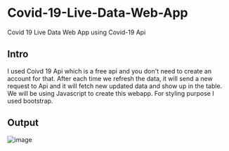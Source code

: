 # Covid-19-Live-Data-Web-App
Covid 19 Live Data Web App using Covid-19 Api 
## Intro
I used Coivd 19 Api which is a free api and you don't need to create an account for that. After each time we refresh the data, it will send a new request to Api and it will fetch new updated data and show up in the table. We will be using Javascript to create this webapp. For styling purpose I used bootstrap. 
## Output
![image](https://user-images.githubusercontent.com/69696459/126771372-f407abe2-4ea1-4411-811d-4dacc53356b8.png)

